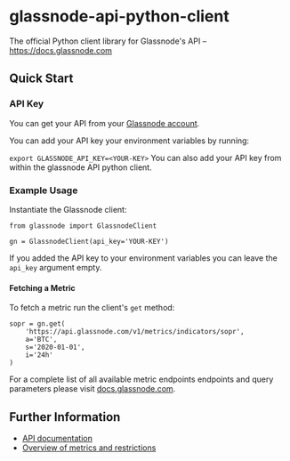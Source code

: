 # glassnode-api-python-client
The official Python client library for Glassnode's API – https://docs.glassnode.com

## Quick Start

### API Key

You can get your API from your [Glassnode account](https://studio.glassnode.com/settings/api).

You can add your API key your environment variables by running:

`export GLASSNODE_API_KEY=<YOUR-KEY>`
You can also add your API key  from within the glassnode API python client.

### Example Usage

Instantiate the Glassnode client:

```
from glassnode import GlassnodeClient

gn = GlassnodeClient(api_key='YOUR-KEY')
```

If you added the API key to your environment variables you can leave the `api_key` argument empty.

#### Fetching a Metric

To fetch a metric run the client's `get` method:
```
sopr = gn.get(
    'https://api.glassnode.com/v1/metrics/indicators/sopr',
    a='BTC',
    s='2020-01-01',
    i='24h'
)
```

For a complete list of all available metric endpoints endpoints and query parameters please visit [docs.glassnode.com](https://docs.glassnode.com).

## Further Information

* [API documentation](https://docs.glassnode.com/)
* [Overview of metrics and restrictions](https://glassnode.com/metrics)
